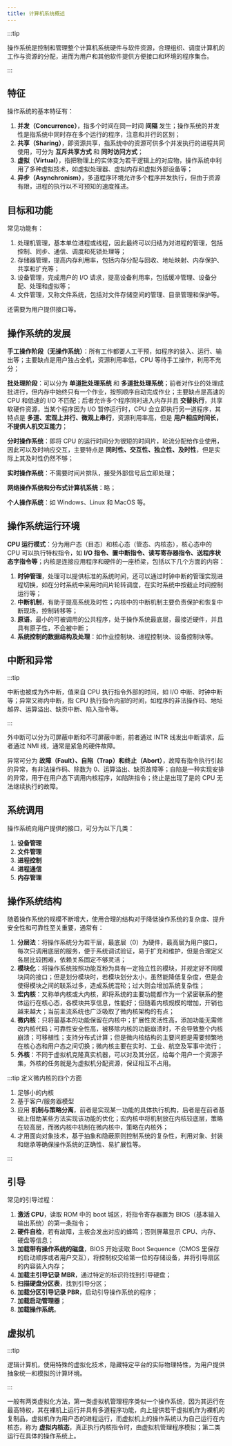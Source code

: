 ```yaml
---
title: 计算机系统概述
---
```


:::tip

操作系统是控制和管理整个计算机系统硬件与软件资源，合理组织、调度计算机的工作与资源的分配，进而为用户和其他软件提供方便接口和环境的程序集合。

:::

## 特征

操作系统的基本特征有：

1. **并发（Concurrence）**，指多个时间在同一时间 **间隔** 发生；操作系统的并发性是指系统中同时存在多个运行的程序，注意和并行的区别；
2. **共享（Sharing）**，即资源共享，指系统中的资源可供多个并发执行的进程共同使用，可分为 **互斥共享方式** 和 **同时访问方式**；
3. **虚拟（Virtual）**，指把物理上的实体变为若干逻辑上的对应物，操作系统中利用了多种虚拟技术，如虚拟处理器、虚拟内存和虚拟外部设备等；
4. **异步（Asynchronism）**，多道程序环境允许多个程序并发执行，但由于资源有限，进程的执行以不可预知的速度推进。

## 目标和功能

常见功能有：

1. 处理机管理，基本单位进程或线程，因此最终可以归结为对进程的管理，包括控制、同步、通信、调度和死锁处理等；
2. 存储器管理，提高内存利用率，包括内存分配与回收、地址映射、内存保护、共享和扩充等；
3. 设备管理，完成用户的 I/O 请求，提高设备利用率，包括缓冲管理、设备分配、处理和虚拟等；
4. 文件管理，又称文件系统，包括对文件存储空间的管理、目录管理和保护等。

还需要为用户提供接口等。

## 操作系统的发展

**手工操作阶段（无操作系统）**：所有工作都要人工干预，如程序的装入、运行、输出等；主要缺点是用户独占全机，资源利用率低，CPU 等待手工操作，利用不充分；

**批处理阶段**：可以分为 **单道批处理系统** 和 **多道批处理系统**；前者对作业的处理成批进行，但内存中始终只有一个作业，按照顺序自动完成作业；主要缺点是高速的 CPU 和低速的 I/O 不匹配；后者允许多个程序同时进入内存并且 **交替执行**，共享软硬件资源，当某个程序因为 I/O 暂停运行时，CPU 会立即执行另一道程序，其特点是 **多道、宏观上并行、微观上串行**，资源利用率高，但是 **用户相应时间长，不提供人机交互能力**；

**分时操作系统**：即将 CPU 的运行时间分为很短的时间片，轮流分配给作业使用，因此可以及时响应交互，主要特点是 **同时性、交互性、独立性、及时性**，但是实际上其及时性仍然不够；

**实时操作系统**：不需要时间片排队，接受外部信号后立即处理；

**网络操作系统和分布式计算机系统**：略；

**个人操作系统**：如 Windows、Linux 和 MacOS 等。

## 操作系统运行环境

**CPU 运行模式**：分为用户态（目态）和核心态（管态、内核态），核心态中的 CPU 可以执行特权指令，如 **I/O 指令、置中断指令、读写寄存器指令、送程序状态字指令等**；内核是连接应用程序和硬件的一座桥梁，包括以下几个方面的内容：

1. **时钟管理**，处理可以提供标准的系统时间，还可以通过时钟中断的管理实现进程切换，如在分时系统中采用时间片轮转调度，在实时系统中按截止时间控制运行等；
2. **中断机制**，有助于提高系统及时性；内核中的中断机制主要负责保护和恢复中断现场，控制转移等；
3. **原语**，最小的可被调用的公共程序，处于操作系统最底层，最接近硬件，并且具有原子性，不会被中断；
4. **系统控制的数据结构及处理**：如作业控制块、进程控制块、设备控制块等。

## 中断和异常

:::tip

中断也被成为外中断，值来自 CPU 执行指令外部的时间，如 I/O 中断、时钟中断等；异常又称内中断，指 CPU 执行指令内部的时间，如程序的非法操作码、地址越界、运算溢出、缺页中断、陷入指令等。

:::

外中断可以分为可屏蔽中断和不可屏蔽中断，前者通过 INTR 线发出中断请求，后者通过 NMI 线，通常是紧急的硬件故障。

异常可分为 **故障（Fault）、自陷（Trap）和终止（Abort）**，故障有指令执行引起的异常，有非法操作码、除数为 0、运算溢出、缺页故障等；自陷是一种实现安排的异常，用于在用户态下调用内核程序，如陷阱指令；终止是出现了是的 CPU 无法继续执行的故障。

## 系统调用

操作系统向用户提供的接口，可分为以下几类：

1. **设备管理**
2. **文件管理**
3. **进程控制**
4. **进程通信**
5. **内存管理**

## 操作系统结构

随着操作系统的规模不断增大，使用合理的结构对于降低操作系统的复杂度、提升安全性和可靠性至关重要，通常有：

1. **分层法**：将操作系统分为若干层，最底层（0）为硬件，最高层为用户接口，每次只调用底层的服务，便于系统调试验证，易于扩充和维护，但是合理定义各层比较困难，依赖关系固定不够灵活；
2. **模块化**：将操作系统按照功能互粉为具有一定独立性的模块，并规定好不同模块间的接口；但是划分模块时，若模块划分太小，虽然能降低复杂度，但是会使得模块之间的联系过多，造成系统混轮；过大则会增加系统复杂性；
3. **宏内核**：又称单内核或大内核，即将系统的主要功能都作为一个紧密联系的整体运行在核心态，各模块共享信息，性能好；但随着内核规模的增加，开销也越来越大；当前主流系统也广泛吸取了微内核架构的有点；
4. **微内核**：只将最基本的功能保留在内核中；扩展性灵活性高，添加功能无需修改内核代码；可靠性安全性高，被移除内核的功能崩溃时，不会导致整个内核崩溃；可移植性；支持分布式计算；但是微内核结构的主要问题是需要频繁地在核心态和用户态之间切换；微内核主要在实时、工业、航空及军事中流行；
5. **外核**：不同于虚拟机克隆真实机器，可以对及其分区，给每个用户一个资源子集，外核的任务就是为虚拟机分配资源，保证相互不占用。

:::tip 定义微内核的四个方面

1. 足够小的内核
2. 基于客户/服务器模型
3. 应用 **机制与策略分离**，前者是实现某一功能的具体执行机构，后者是在前者基础上借助某些方法实现该功能的优化；宏内核中将机制放在内核较底层，策略在较高层，而微内核中机制在微内核中，策略在内核外；
4. 才用面向对象技术，基于抽象和隐蔽原则控制系统的复杂性，利用对象、封装和继承等确保操作系统的正确性、易扩展性等。

:::

## 引导

常见的引导过程：

1. **激活 CPU**，读取 ROM 中的 boot 城区，将指令寄存器置为 BIOS（基本输入输出系统）的第一条指令；
2. **硬件自检**，若有故障，主板会发出对应的蜂鸣；否则屏幕显示 CPU、内存、硬盘等信息；
3. **加载带有操作系统的磁盘**，BIOS 开始读取 Boot Sequence（CMOS 里保存的启动顺序或者用户交互），将控制权交给第一位的存储设备，并将引导扇区的内容装入内存；
4. **加载主引导记录 MBR**，通过特定的标识符找到引导硬盘；
5. **扫描硬盘分区表**，找到引导分区；
6. **加载分区引导记录 PBR**，启动引导操作系统的程序；
7. **加载启动管理器**；
8. **加载操作系统**。

## 虚拟机

:::tip

逻辑计算机，使用特殊的虚拟化技术，隐藏特定平台的实际物理特性，为用户提供抽象统一和模拟的计算环境。

:::

一般有两类虚拟化方法，第一类虚拟机管理程序类似一个操作系统，因为其运行在最高特权，其在裸机上运行并具有多道程序功能，向上提供若干虚拟机作为裸机的复制品，虚拟机作为用户态的进程运行，而虚拟机上的操作系统认为自己运行在内核态，称为 **虚拟内核态**，真正执行内核指令时，由虚拟机管理程序模拟；第二类运行在具体的操作系统上。
